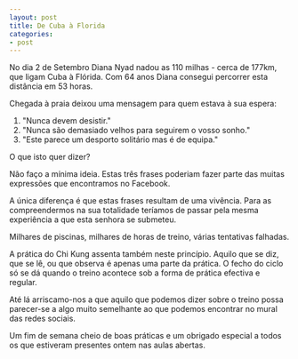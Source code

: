 ```yaml
---
layout: post
title: De Cuba à Florida
categories:
- post
---
```

No dia 2 de Setembro Diana Nyad nadou as 110 milhas - cerca de 177km, que ligam Cuba à Flórida. 
Com 64 anos Diana consegui percorrer esta distância em 53 horas. 

Chegada à praia deixou uma mensagem para quem estava à sua espera:

1. "Nunca devem desistir."
2. "Nunca são demasiado velhos para seguirem o vosso sonho."
3. "Este parece um desporto solitário mas é de equipa."

O que isto quer dizer?

Não faço a mínima ideia. Estas três frases poderiam fazer parte das muitas expressões que encontramos no
Facebook.

A única diferença é que estas frases resultam de uma vivência. Para as compreendermos na sua totalidade teríamos
de passar pela mesma experiência a que esta senhora se submeteu.

Milhares de piscinas, milhares de horas de treino, várias tentativas falhadas.

A prática do Chi Kung assenta também neste princípio. Aquilo que se
diz, que se lê, ou que observa é apenas uma parte da prática. O
fecho do ciclo só se dá quando o treino acontece sob a forma de
prática efectiva e regular. 

Até lá arriscamo-nos a que aquilo que podemos dizer sobre o treino possa parecer-se a algo muito semelhante ao
que podemos encontrar no mural das redes sociais.

Um fim de semana cheio de boas práticas e um obrigado especial a
todos os que estiveram presentes ontem nas aulas abertas. 



